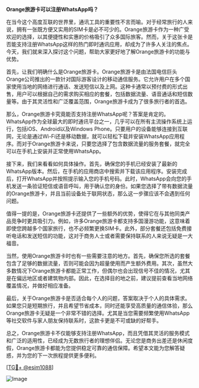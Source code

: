 **Orange旅游卡可以注册WhatsApp吗？**

在当今这个高度互联的世界里，通讯工具的重要性不言而喻。对于经常旅行的人来说，拥有一张既方便又实用的SIM卡是必不可少的。Orange旅游卡作为一种广受欢迎的选择，以其便捷性和实惠的价格吸引了众多国际旅客。然而，关于这张卡是否能支持注册WhatsApp这样的热门即时通讯应用，却成为了许多人关注的焦点。今天，我们就来深入探讨这个问题，帮助大家更好地了解Orange旅游卡的功能与优势。

首先，让我们明确什么是Orange旅游卡。Orange旅游卡是由法国电信巨头Orange公司推出的一款针对国际游客设计的移动通信服务。它允许用户在多个国家使用当地的网络进行通话、发送短信以及上网。这种卡通常以预付费的形式出售，用户可以根据自己的需求购买相应的套餐，包括数据流量、语音通话和短信数量等。由于其灵活性和广泛覆盖范围，Orange旅游卡成为了很多旅行者的首选。

那么，Orange旅游卡究竟能否支持注册WhatsApp呢？答案是肯定的。WhatsApp作为全球最大的即时通讯平台之一，几乎可以在所有主流操作系统上运行，包括iOS、Android以及Windows Phone。只要用户的设备能够连接到互联网，无论是通过Wi-Fi还是移动数据，就可以轻松下载并安装WhatsApp应用程序。而对于Orange旅游卡来说，只要您选择了包含数据流量的服务套餐，就完全可以在手机上安装并正常使用WhatsApp。

接下来，我们来看看如何具体操作。首先，确保您的手机已经安装了最新的WhatsApp版本。然后，在手机的应用商店中搜索并下载该应用程序。安装完成后，打开WhatsApp并按照提示输入您的手机号码。此时，WhatsApp会向您的手机发送一条验证短信或语音呼叫，用于确认您的身份。如果您选择了带有数据流量的Orange旅游卡，并且当前设备处于联网状态，那么这一步骤应该不会遇到任何问题。

值得一提的是，Orange旅游卡还提供了一些额外的优势，使得它在与其他同类产品竞争时更具吸引力。例如，许多Orange旅游卡都支持多国漫游功能，这意味着即使您跨越多个国家旅行，也不必频繁更换SIM卡。此外，部分套餐还包括免费接听电话和发送短信的功能，这对于商务人士或者需要保持联系的人来说无疑是一大福音。

当然，使用Orange旅游卡时也有一些需要注意的地方。首先，确保您所选的套餐包含了足够的数据流量，否则可能会因为超量使用而产生额外费用。其次，虽然大多数情况下Orange旅游卡都能正常工作，但偶尔也会出现信号不佳的情况，尤其是在偏远地区或者建筑物内部。因此，在选择目的地之前，建议提前查看当地网络覆盖情况，并做好相应准备。

最后，关于Orange旅游卡是否适合每个人的问题，答案取决于个人的具体需求。如果您只是短期旅行，并且希望节省成本，同时还能享受高质量的通信体验，那么Orange旅游卡无疑是一个非常不错的选择。尤其是当您需要频繁使用WhatsApp等社交软件与家人朋友保持联系时，这款卡更是不可或缺的好帮手。

总之，Orange旅游卡不仅能够支持注册WhatsApp，而且凭借其灵活的服务模式和广泛的适用性，已经成为无数旅行者的理想伴侣。无论您是商务出差还是休闲度假，Orange旅游卡都能为您提供稳定可靠的通信保障。希望本文能为您解答疑惑，并为您的下一次旅程提供更多便利。

[[TG💪+ @esim1088](https://t.me/s/esim1088)]

![Image](https://i.postimg.cc/4NQfJmqS/Snipaste-2025-05-13-00-14-12.png)
